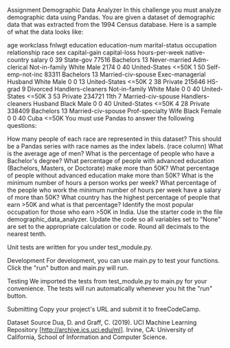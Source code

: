
Assignment
Demographic Data Analyzer
In this challenge you must analyze demographic data using Pandas. You are given a dataset of demographic data that was extracted from the 1994 Census database. Here is a sample of what the data looks like:

age	workclass	fnlwgt	education	education-num	marital-status	occupation	relationship	race	sex	capital-gain	capital-loss	hours-per-week	native-country	salary
0	39	State-gov	77516	Bachelors	13	Never-married	Adm-clerical	Not-in-family	White	Male	2174	0	40	United-States	<=50K
1	50	Self-emp-not-inc	83311	Bachelors	13	Married-civ-spouse	Exec-managerial	Husband	White	Male	0	0	13	United-States	<=50K
2	38	Private	215646	HS-grad	9	Divorced	Handlers-cleaners	Not-in-family	White	Male	0	0	40	United-States	<=50K
3	53	Private	234721	11th	7	Married-civ-spouse	Handlers-cleaners	Husband	Black	Male	0	0	40	United-States	<=50K
4	28	Private	338409	Bachelors	13	Married-civ-spouse	Prof-specialty	Wife	Black	Female	0	0	40	Cuba	<=50K
You must use Pandas to answer the following questions:

How many people of each race are represented in this dataset? This should be a Pandas series with race names as the index labels. (race column)
What is the average age of men?
What is the percentage of people who have a Bachelor's degree?
What percentage of people with advanced education (Bachelors, Masters, or Doctorate) make more than 50K?
What percentage of people without advanced education make more than 50K?
What is the minimum number of hours a person works per week?
What percentage of the people who work the minimum number of hours per week have a salary of more than 50K?
What country has the highest percentage of people that earn >50K and what is that percentage?
Identify the most popular occupation for those who earn >50K in India.
Use the starter code in the file demographic_data_analyzer. Update the code so all variables set to "None" are set to the appropriate calculation or code. Round all decimals to the nearest tenth.

Unit tests are written for you under test_module.py.

Development
For development, you can use main.py to test your functions. Click the "run" button and main.py will run.

Testing
We imported the tests from test_module.py to main.py for your convenience. The tests will run automatically whenever you hit the "run" button.

Submitting
Copy your project's URL and submit it to freeCodeCamp.

Dataset Source
Dua, D. and Graff, C. (2019). UCI Machine Learning Repository [http://archive.ics.uci.edu/ml]. Irvine, CA: University of California, School of Information and Computer Science.
